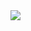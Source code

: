 <img src="https://capsule-render.vercel.app/api?type=wave&color=auto&height=300&section=header&text=HyeonSoo&fontSize=70" />


